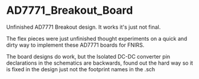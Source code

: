 # AD7771_Breakout_Board
Unfinished AD7771 Breakout design. It works it's just not final.

The flex pieces were just unfinished thought experiments on a quick and dirty way to implement these AD7771 boards for FNIRS.

The board designs do work, but the Isolated DC-DC converter pin declarations in the schematics are backwards, found out the hard way so it is fixed in the design just not the footprint names in the .sch
